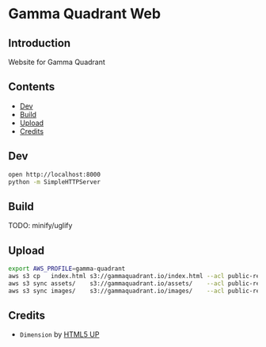 # Gamma Quadrant Web

## Introduction

Website for Gamma Quadrant

## Contents

- [Dev](#dev)
- [Build](#build)
- [Upload](#upload)
- [Credits](#credits)

## Dev

```bash
open http://localhost:8000
python -m SimpleHTTPServer
```

## Build

TODO: minify/uglify

## Upload

```bash
export AWS_PROFILE=gamma-quadrant
aws s3 cp   index.html s3://gammaquadrant.io/index.html --acl public-read
aws s3 sync assets/    s3://gammaquadrant.io/assets/    --acl public-read
aws s3 sync images/    s3://gammaquadrant.io/images/    --acl public-read
```

## Credits

- `Dimension` by [HTML5 UP](https://html5up.net/)
